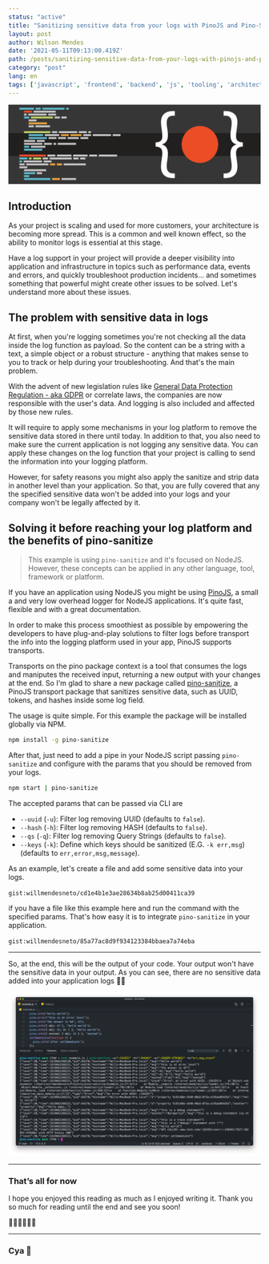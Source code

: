 ```yaml
---
status: "active"
title: "Sanitizing sensitive data from your logs with PinoJS and Pino-Sanitize"
layout: post
author: Wilson Mendes
date: '2021-05-11T09:13:00.419Z'
path: /posts/sanitizing-sensitive-data-from-your-logs-with-pinojs-and-pino-sanitize/
category: "post"
lang: en
tags: ['javascript', 'frontend', 'backend', 'js', 'tooling', 'architecture', 'security', 'logging']
---
```


![](./image-hero.png)

## Introduction

As your project is scaling and used for more customers, your architecture is becoming more spread. This is a common and well known effect, so the ability to monitor logs is essential at this stage.

Have a log support in your project will provide a deeper visibility into application and infrastructure in topics such as performance data, events and errors, and quickly troubleshoot production incidents... and sometimes something that powerful might create other issues to be solved. Let's understand more about these issues.

## The problem with sensitive data in logs

At first, when you're logging sometimes you're not checking all the data inside the log function as payload. So the content can be a string with a text, a simple object or a robust structure - anything that makes sense to you to track or help during your troubleshooting. And that's the main problem.

With the advent of new legislation rules like [General Data Protection Regulation - aka GDPR](https://en.wikipedia.org/wiki/General_Data_Protection_Regulation) or correlate laws, the companies are now responsible with the user's data. And logging is also included and affected by those new rules.

It will require to apply some mechanisms in your log platform to remove the sensitive data stored in there until today. In addition to that, you also need to make sure the current application is not logging any sensitive data. You can apply these changes on the log function that your project is calling to send the information into your logging platform.

However, for safety reasons you might also apply the sanitize and strip data in another level than your application. So that, you are fully covered that any the specified sensitive data won't be added into your logs and your company won't be legally affected by it.

## Solving it before reaching your log platform and the benefits of pino-sanitize

> This example is using `pino-sanitize` and it's focused on NodeJS. However, these concepts can be applied in any other language, tool, framework or platform.

If you have an application using NodeJS you might be using [PinoJS](https://getpino.io), a small a and very low overhead logger for NodeJS applications. It's quite fast, flexible and with a great documentation.

In order to make this process smoothiest as possible by empowering the developers to have plug-and-play solutions to filter logs before transport the info into the logging platform used in your app, PinoJS supports transports.

Transports on the pino package context is a tool that consumes the logs and maniputes the received input, returning a new output with your changes at the end. So I'm glad to share a new package called [pino-sanitize](https://github.com/willmendesneto/pino-sanitize), a PinoJS transport package that sanitizes sensitive data, such as UUID, tokens, and hashes inside some log field.

The usage is quite simple. For this example the package will be installed globally via NPM. 

```bash
npm install -g pino-sanitize
```

After that, just need to add a pipe in your NodeJS script passing `pino-sanitize` and configure with the params that you should be removed from your logs.

```bash
npm start | pino-sanitize
```

The accepted params that can be passed via CLI are

- `--uuid` (`-u`): Filter log removing UUID (defaults to `false`).
- `--hash` (`-h`): Filter log removing HASH (defaults to `false`).
- `--qs` (`-q`): Filter log removing Query Strings (defaults to `false`).
- `--keys` (`-k`): Define which keys should be sanitized (E.G. `-k err,msg`) (defaults to `err,error,msg,message`).

As an example, let's create a file and add some sensitive data into your logs.

`gist:willmendesneto/cd1e4b1e3ae28634b8ab25d00411ca39`

if you have a file like this example here and run the command with the specified params. That's how easy it is to integrate `pino-sanitize` in your application.

`gist:willmendesneto/85a77ac8d9f934123384bbaea7a74eba`

<hr />

So, at the end, this will be the output of your code. Your output won't have the sensitive data in your output. As you can see, there are no sensitive data added into your application logs 🎉🎉

![Pino-Sanitize package in action: your logs won't have the sensitive data based on your configuration](./pino-sanitize-in-action.png)

<hr/>

### That’s all for now

I hope you enjoyed this reading as much as I enjoyed writing it. Thank you so much for reading until the end and see you soon!

🚀🚀🚀🚀🚀🚀

<hr />

### Cya 👋
